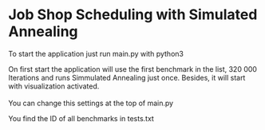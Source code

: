 # Job Shop Scheduling with Simulated Annealing
To start the application just run main.py with python3<br>

On first start the application will use the first benchmark in the list, 320 000 Iterations and runs Simmulated Annealing just once. Besides, it will start with visualization activated. <br><br>
You can change this settings at the top of main.py

You find the ID of all benchmarks in tests.txt
